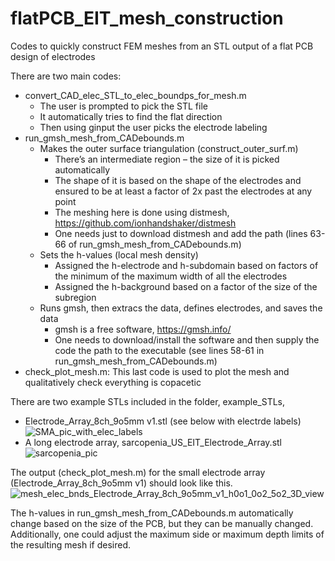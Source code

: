 # flatPCB_EIT_mesh_construction
Codes to quickly construct FEM meshes from an STL output of a flat PCB design of electrodes

There are two main codes:
  * convert_CAD_elec_STL_to_elec_boundps_for_mesh.m
      * The user is prompted to pick the STL file
      * It automatically tries to find the flat direction
      * Then using ginput the user picks the electrode labeling
  * run_gmsh_mesh_from_CADebounds.m
      * Makes the outer surface triangulation (construct_outer_surf.m)
          * There’s an intermediate region – the size of it is picked automatically 
          * The shape of it is based on the shape of the electrodes and ensured to be at least a factor of 2x past the electrodes at any point
          * The meshing here is done using distmesh, https://github.com/ionhandshaker/distmesh
          * One needs just to download distmesh and add the path (lines 63-66 of run_gmsh_mesh_from_CADebounds.m)
      * Sets the h-values (local mesh density)
          * Assigned the h-electrode and h-subdomain based on factors of the minimum of the maximum width of all the electrodes 
          * Assigned the h-background based on a factor of the size of the subregion
       * Runs gmsh, then extracs the data, defines electrodes, and saves the data
          * gmsh is a free software, https://gmsh.info/
          * One needs to download/install the software and then supply the code the path to the executable (see lines 58-61 in run_gmsh_mesh_from_CADebounds.m)
  * check_plot_mesh.m: This last code is used to plot the mesh and qualitatively check everything is copacetic
  
There are two example STLs included in the folder, example_STLs,  
  * Electrode_Array_8ch_9o5mm v1.stl (see below with electrde labels)
![SMA_pic_with_elec_labels](https://user-images.githubusercontent.com/87721360/219694806-361511b4-9755-461c-b913-02c6684417d1.png)
  * A long electrode array, sarcopenia_US_EIT_Electrode_Array.stl
![sarcopenia_pic](https://user-images.githubusercontent.com/87721360/219695009-4daac293-d1b5-4175-a427-0af8d15cc288.png)

The output (check_plot_mesh.m) for the small electrode array (Electrode_Array_8ch_9o5mm v1) should look like this. 
![mesh_elec_bnds_Electrode_Array_8ch_9o5mm_v1_h0o1_0o2_5o2_3D_view](https://user-images.githubusercontent.com/87721360/219695693-b06294bc-19ec-4053-b8cd-797aa8b96627.png)

The h-values in run_gmsh_mesh_from_CADebounds.m automatically change based on the size of the PCB, but they can be manually changed. Additionally, one could adjust the maximum side or maximum depth limits of the resulting mesh if desired. 
